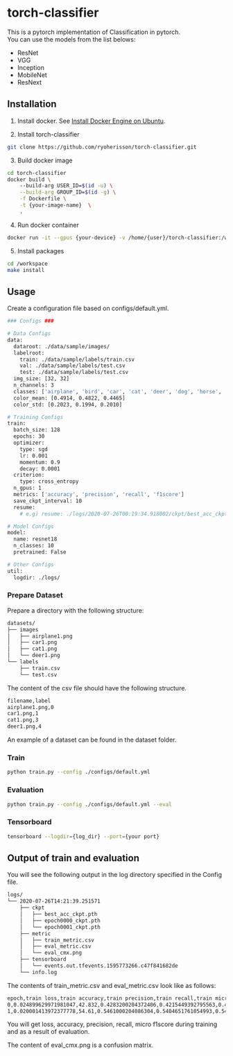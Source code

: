 # torch-classifier
This is a pytorch implementation of Classification in pytorch.  
You can use the models from the list belows:
- ResNet
- VGG
- Inception
- MobileNet
- ResNext

## Installation
1. Install docker. See [Install Docker Engine on Ubuntu](https://docs.docker.com/engine/install/ubuntu/).

2. Install torch-classifier
```bash
git clone https://github.com/ryoherisson/torch-classifier.git
```

3. Build docker image
```bash
cd torch-classifier
docker build \ 
    --build-arg USER_ID=$(id -u) \
    --build-arg GROUP_ID=$(id -g) \
    -f Dockerfile \
    -t {your-image-name}  \
    .
```

4. Run docker container
```bash
docker run -it --gpus {your-device} -v /home/{user}/torch-classifier:/workspace -p {outer-port}:{inner-port} --name {container-name} {your-image-name}
```

5. Install packages
```bash
cd /workspace
make install
```

## Usage
Create a configuration file based on configs/default.yml.
```bash
### Configs ###

# Data Configs
data:
  dataroot: ./data/sample/images/
  labelroot: 
    train: ./data/sample/labels/train.csv
    val: ./data/sample/labels/test.csv
    test: ./data/sample/labels/test.csv
  img_size: [32, 32]
  n_channels: 3
  classes: ['airplane', 'bird', 'car', 'cat', 'deer', 'dog', 'horse', 'monkey', 'ship', 'truck']
  color_mean: [0.4914, 0.4822, 0.4465]
  color_std: [0.2023, 0.1994, 0.2010]

# Training Configs
train:
  batch_size: 128
  epochs: 30
  optimizer:
    type: sgd
    lr: 0.001
    momentum: 0.9
    decay: 0.0001
  criterion:
    type: cross_entropy
  n_gpus: 1
  metrics: ['accuracy', 'precision', 'recall', 'f1score']
  save_ckpt_interval: 10
  resume:
    # e.g) resume: ./logs/2020-07-26T00:19:34.918002/ckpt/best_acc_ckpt.pth if resume. Blank if not resume

# Model Configs
model:
  name: resnet18
  n_classes: 10
  pretrained: False

# Other Configs
util:
  logdir: ./logs/
```

### Prepare Dataset
Prepare a directory with the following structure:
```bash
datasets/
├── images
│   ├── airplane1.png
│   ├── car1.png
│   ├── cat1.png
│   └── deer1.png
└── labels
    ├── train.csv
    └── test.csv
```

The content of the csv file should have the following structure.
```bash
filename,label
airplane1.png,0
car1.png,1
cat1.png,3
deer1.png,4
```

An example of a dataset can be found in the dataset folder.

### Train
```bash
python train.py --config ./configs/default.yml
```

### Evaluation
```bash
python train.py --config ./configs/default.yml --eval
```

### Tensorboard
```bash
tensorboard --logdir={log_dir} --port={your port}
```

## Output of train and evaluation
You will see the following output in the log directory specified in the Config file.
```bash
logs/
└── 2020-07-26T14:21:39.251571
    ├── ckpt
    │   ├── best_acc_ckpt.pth
    │   ├── epoch0000_ckpt.pth
    │   └── epoch0001_ckpt.pth
    ├── metric
    │   ├── train_metric.csv
    │   ├── eval_metric.csv
    │   └── eval_cmx.png
    ├── tensorboard
    │   └── events.out.tfevents.1595773266.c47f841682de
    └── info.log
```

The contents of train_metric.csv and eval_metric.csv look like as follows:
```bash
epoch,train loss,train accuracy,train precision,train recall,train micro f1score
0,0.024899629971981047,42.832,0.4283200204372406,0.4215449392795563,0.42248743772506714
1,0.020001413972377778,54.61,0.5461000204086304,0.5404651761054993,0.5422631502151489
```
You will get loss, accuracy, precision, recall, micro f1score during training and as a result of evaluation.

The content of eval_cmx.png is a confusion matrix.